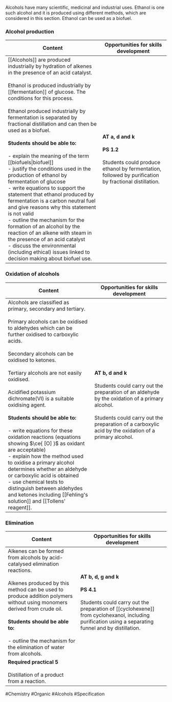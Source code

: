 Alcohols have many scientific, medicinal and industrial uses. Ethanol is one such alcohol and it is produced using different methods, which are considered in this section. Ethanol can be used as a biofuel.

### Alcohol production

| Content                                                                                                                                                                                                                                                                                                                                                                                                                                                                                                                                                                                                                                                                                                                                                                                                                                                                                                                                                 | Opportunities for skills development                                                                                                            |
| ------------------------------------------------------------------------------------------------------------------------------------------------------------------------------------------------------------------------------------------------------------------------------------------------------------------------------------------------------------------------------------------------------------------------------------------------------------------------------------------------------------------------------------------------------------------------------------------------------------------------------------------------------------------------------------------------------------------------------------------------------------------------------------------------------------------------------------------------------------------------------------------------------------------------------------------------------- | ----------------------------------------------------------------------------------------------------------------------------------------------- |
| [[Alcohols]] are produced industrially by hydration of alkenes in the presence of an acid catalyst.<br><br>Ethanol is produced industrially by [[fermentation]] of glucose. The conditions for this process.<br><br>Ethanol produced industrially by fermentation is separated by fractional distillation and can then be used as a biofuel.<br><br>**Students should be able to:**<br><br>- explain the meaning of the term [[biofuels\|biofuel]]<br>- justify the conditions used in the production of ethanol by fermentation of glucose<br>- write equations to support the statement that ethanol produced by fermentation is a carbon neutral fuel and give reasons why this statement is not valid<br>- outline the mechanism for the formation of an alcohol by the reaction of an alkene with steam in the presence of an acid catalyst<br>- discuss the environmental (including ethical) issues linked to decision making about biofuel use. | **AT a, d and k**<br><br>**PS 1.2**<br><br>Students could produce ethanol by fermentation, followed by purification by fractional distillation. |

### Oxidation of alcohols

| Content                                                                                                                                                                                                                                                                                                                                                                                                                                                                                                                                                                                                                                                                                                                                                                   | Opportunities for skills development                                                                                                                                                                                                |
| ------------------------------------------------------------------------------------------------------------------------------------------------------------------------------------------------------------------------------------------------------------------------------------------------------------------------------------------------------------------------------------------------------------------------------------------------------------------------------------------------------------------------------------------------------------------------------------------------------------------------------------------------------------------------------------------------------------------------------------------------------------------------- | ----------------------------------------------------------------------------------------------------------------------------------------------------------------------------------------------------------------------------------- |
| Alcohols are classified as primary, secondary and tertiary.<br><br>Primary alcohols can be oxidised to aldehydes which can be further oxidised to carboxylic acids.<br><br>Secondary alcohols can be oxidised to ketones.<br><br>Tertiary alcohols are not easily oxidised.<br><br>Acidified potassium dichromate(VI) is a suitable oxidising agent.<br><br>**Students should be able to:**<br><br>- write equations for these oxidation reactions (equations showing $\ce{ [O] }$ as oxidant are acceptable)<br>- explain how the method used to oxidise a primary alcohol determines whether an aldehyde or carboxylic acid is obtained<br>- use chemical tests to distinguish between aldehydes and ketones including [[Fehling's solution]] and [[Tollens' reagent]]. | **AT b, d and k**<br><br>Students could carry out the preparation of an aldehyde by the oxidation of a primary alcohol.<br><br>Students could carry out the preparation of a carboxylic acid by the oxidation of a primary alcohol. |

### Elimination

| Content                                                                                                                                                                                                                                                                                                                       | Opportunities for skills development                                                                                                                                                               |
| ----------------------------------------------------------------------------------------------------------------------------------------------------------------------------------------------------------------------------------------------------------------------------------------------------------------------------- | -------------------------------------------------------------------------------------------------------------------------------------------------------------------------------------------------- |
| Alkenes can be formed from alcohols by acid-catalysed elimination reactions.<br><br>Alkenes produced by this method can be used to produce addition polymers without using monomers derived from crude oil.<br><br>**Students should be able to:**<br><br>- outline the mechanism for the elimination of water from alcohols. | **AT b, d, g and k**<br><br>**PS 4.1**<br><br>Students could carry out the preparation of [[cyclohexene]] from cyclohexanol, including purification using a separating funnel and by distillation. |
| **Required practical 5**<br><br>Distillation of a product from a reaction.                                                                                                                                                                                                                                                    |                                                                                                                                                                                                    |

#Chemistry #Organic #Alcohols #Specification
